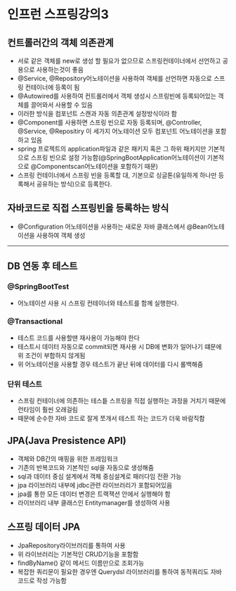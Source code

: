 인프런 스프링강의3
=======
## 컨트롤러간의 객체 의존관계
- 서로 같은 객체를 new로 생성 할 필요가 없으므로 스프링컨테이너에서 선언하고 공용으로 사용하는것이 좋음
- @Service, @Repository어노테이션을 사용하여 객체를 선언하면 자동으로 스프링 컨테이너에 등록이 됨
- @Autowired를 사용하여 컨트롤러에서 객체 생성시 스프링빈에 등록되어있는 객체를 끌어와서 사용할 수 있음
- 이러한 방식을 컴포넌트 스캔과 자동 의존관계 설정방식이라 함
- @Component를 사용하면 스프링 빈으로 자동 등록되며, @Controller, @Service, @Repositiry 이 세가지 어노테이션 모두 컴포넌트 어노테이션을 포함하고 있음
- spring 프로젝트의 application파일과 같은 패키지 혹은 그 하위 패키지만 기본적으로 스프링 빈으로 설정 가능함(@SpringBootApplication어노테이션이 기본적으로 @Componentscan어노테이션을 포함하기 때문)
- 스프링 컨테이너에서 스프링 빈을 등록할 대, 기본으로 싱글톤(유일하게 하나만 등록해서 공유하는 방식)으로 등록한다.

## 자바코드로 직접 스프링빈을 등록하는 방식
- @Configuration 어노테이션을 사용하는 새로운 자바 클래스에서 @Bean어노테이션을 사용하여 객체 생성

---------

## DB 연동 후 테스트
### @SpringBootTest
- 어노테이션 사용 시 스프링 컨테이너와 테스트를 함께 실행한다.
### @Transactional
- 테스트 코드를 사용할땐 재사용이 가능해야 한다
- 테스트시 데이터 자동으로 commit되면 재사용 시 DB에 변화가 일어나기 떄문에 위 조건이 부합하지 않게됨
- 위 어노테이션을 사용할 경우 테스트가 끝난 뒤에 데이터를 다시 롤백해줌 

### 단위 테스트
- 스프링 컨테이너에 의존하는 테스틑 스프링을 직접 실행하는 과정을 거치기 때문에 런타임이 훨씬 오래걸림 
- 때문에 순수한 자바 코드로 잘게 쪼개서 테스트 하는 코드가 더욱 바람직함

## JPA(Java Presistence API)
- 객체와 DB간의 매핑을 위한 프레임워크
- 기존의 반복코드와 기본적인 sql을 자동으로 생성해줌
- sql과 데이터 중심 설계에서 객체 중심설계로 패러다임 전환 가능
- jpa 라이브러리 내부에 jdbc관련 라이브러리가 포함되어있음
- jpa를 통한 모든 데이터 변경은 트랙잭션 안에서 실행해야 함
- 라이브러리 내부 클래스인 Entitymanager를 생성하여 사용

## 스프링 데이터 JPA
- JpaRepository라이브러리를 통하여 사용
- 위 라이브러리는 기본적인 CRUD기능을 포함함
- findByName()  같이 메서드 이름만으로 조회가능
- 복잡한 쿼리문이 필요한 경우엔 Querydsl 라이브러리를 통하여 동적쿼리도 자바 코드로 작성 가능함